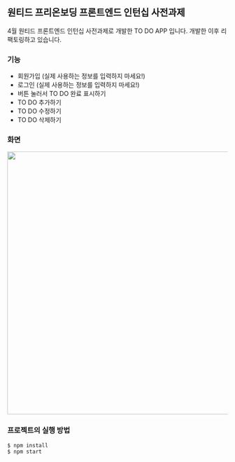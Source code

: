 ## 원티드 프리온보딩 프론트엔드 인턴십 사전과제

4월 원티드 프론트엔드 인턴십 사전과제로 개발한 TO DO APP 입니다. 개발한 이후 리팩토링하고 있습니다.

### 기능
- 회원가입 (실제 사용하는 정보를 입력하지 마세요!)
- 로그인 (실제 사용하는 정보를 입력하지 마세요!)
- 버튼 눌러서 TO DO 완료 표시하기
- TO DO 추가하기
- TO DO 수정하기
- TO DO 삭제하기

### 화면
<img src="https://user-images.githubusercontent.com/84880886/235607188-7695b563-b54e-4ade-b657-5d0f51d2d0ff.gif" width="600px"/>

### 프로젝트의 실행 방법
```
$ npm install
$ npm start
```
